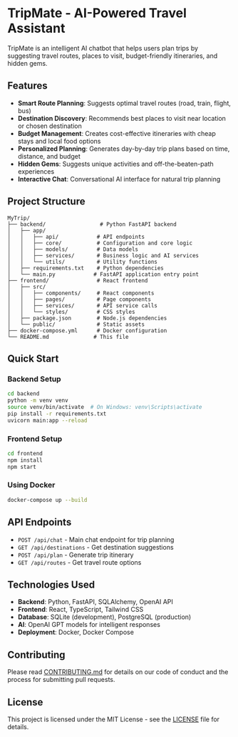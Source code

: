 # TripMate - AI-Powered Travel Assistant

TripMate is an intelligent AI chatbot that helps users plan trips by suggesting travel routes, places to visit, budget-friendly itineraries, and hidden gems.

## Features

- **Smart Route Planning**: Suggests optimal travel routes (road, train, flight, bus)
- **Destination Discovery**: Recommends best places to visit near location or chosen destination
- **Budget Management**: Creates cost-effective itineraries with cheap stays and local food options
- **Personalized Planning**: Generates day-by-day trip plans based on time, distance, and budget
- **Hidden Gems**: Suggests unique activities and off-the-beaten-path experiences
- **Interactive Chat**: Conversational AI interface for natural trip planning

## Project Structure

```
MyTrip/
├── backend/                 # Python FastAPI backend
│   ├── app/
│   │   ├── api/            # API endpoints
│   │   ├── core/           # Configuration and core logic
│   │   ├── models/         # Data models
│   │   ├── services/       # Business logic and AI services
│   │   └── utils/          # Utility functions
│   ├── requirements.txt    # Python dependencies
│   └── main.py            # FastAPI application entry point
├── frontend/               # React frontend
│   ├── src/
│   │   ├── components/     # React components
│   │   ├── pages/          # Page components
│   │   ├── services/       # API service calls
│   │   └── styles/         # CSS styles
│   ├── package.json        # Node.js dependencies
│   └── public/             # Static assets
├── docker-compose.yml      # Docker configuration
└── README.md              # This file
```

## Quick Start

### Backend Setup
```bash
cd backend
python -m venv venv
source venv/bin/activate  # On Windows: venv\Scripts\activate
pip install -r requirements.txt
uvicorn main:app --reload
```

### Frontend Setup
```bash
cd frontend
npm install
npm start
```

### Using Docker
```bash
docker-compose up --build
```

## API Endpoints

- `POST /api/chat` - Main chat endpoint for trip planning
- `GET /api/destinations` - Get destination suggestions
- `POST /api/plan` - Generate trip itinerary
- `GET /api/routes` - Get travel route options

## Technologies Used

- **Backend**: Python, FastAPI, SQLAlchemy, OpenAI API
- **Frontend**: React, TypeScript, Tailwind CSS
- **Database**: SQLite (development), PostgreSQL (production)
- **AI**: OpenAI GPT models for intelligent responses
- **Deployment**: Docker, Docker Compose

## Contributing

Please read [CONTRIBUTING.md](CONTRIBUTING.md) for details on our code of conduct and the process for submitting pull requests.

## License

This project is licensed under the MIT License - see the [LICENSE](LICENSE) file for details.
